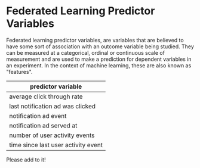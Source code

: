# Federated Learning Predictor Variables

Federated learning predictor variables, are variables that are believed to have some sort of association with an outcome variable being studied. They can be measured at a categorical, ordinal or continuous scale of measurement and are used to make a prediction for dependent variables in an experiment. In the context of machine learning, these are also known as "features".

| predictor variable  |
|---|
| average click through rate  |
| last notification ad was clicked  |
| notification ad event  |
| notification ad served at  |
| number of user activity events  |
| time since last user activity event  |

Please add to it!
